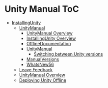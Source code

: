 Unity Manual ToC
================
 - [InstallingUnity]()
	 - [UnityManual]()
		 - [UnityManual Overview](UnityManual.md)
		 - [InstallingUnity Overview](InstallingUnity.md)
		 - [OfflineDocumentation](OfflineDocumentation.md)
		 - [UnityManual]()
			 - [Switching between Unity versions](SwitchingDocumentationVersions.md)
		 - [ManualVersions](ManualVersions.md)
		 - [WhatsNew56](WhatsNew56.md)
	 - [Leave Feedback](LeaveFeedback.md)
	 - [UnityManual Overview](UnityManual_1.md)
	 - [Deploying Unity Offline](DeployingUnityOffline.md)

